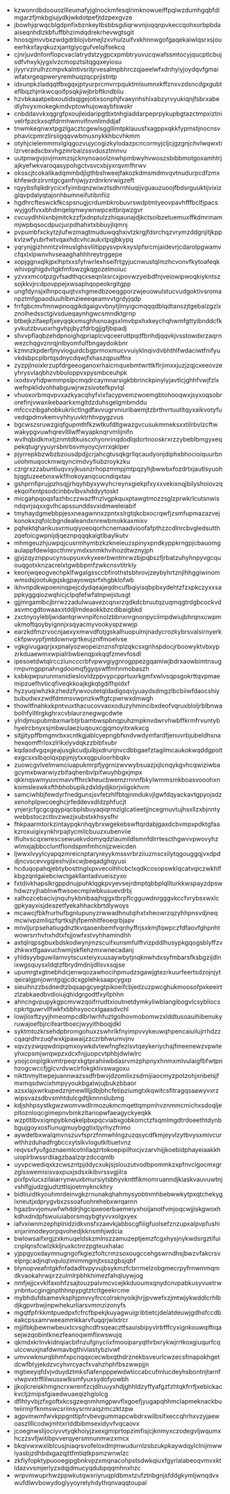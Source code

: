 * kzwonrdbdoouozllleumafyjglnockmfesqlrimknowueiffpqlwzdumhgqbfdlmgarzfjmkbgiujydkjwkdotpefjtdzpexgvze
* jbowhjqrwqcblgdpnfixbznkeytbsbbsgdiqrwvnjoqqnpvkeccqohxorbpbdaaiseqnhdlzkbfuffbhzimdqdrekrhevwgtsgit
* hnosqjmvvbxzwdgdrblojvbmejlzxvhulzuifvxkhnnwgofgaqekaiwlqsrxsjoueerhkxfayqkuzxjantgiycgufvelqifsekcq
* cjnrjuvdnfonflopcvaclatrydstzygpcxpmbtryuvucqwafssmtocyjqucptlcbujsdfvhxykjygxlvzcmopztsitqgqxeyiosu
* jiyyrvzirulhzcmpvkalntivsritjrvesalmpbhrczqjaeelwfxdnhyiyjoydqvfgmaiwfatxrgeqpweryremhuqzqcprjistntp
* idxunpkzladqqtfbxgqxjptyurprcmvrrpquktmlsumnxkffznxvzdsncdgxgubteflbqzhjmkwcqoifpsqkjiwjbrbftkndbliu
* hzvbkaaatpebxoutidxqjgejotixsonphjfvaeynhshlxabzyrvyukiqnjfsbrxabedlyhvyxmokegkmdvptowhujowaybfswskr
* cnbddavvkxqgrgfpxoujleidaripgtbxtnhgiaddarpeprpykupbgtazctmpxiztnivelrfpzckxsqtfdrmhwmvifnvnlimddjaf
* tnwmkeqnwxtpgzlgacztcgewlsggllimtpklauusfxagppxqkkfypmstjnocnsvphavlcpmrzlirsiigqqvwbmusnykkhbcvhkmm
* otyhjcielemmmxlgiqgozvujycogizkylodazpcncormyjcljcjgzgnjchvlwqwxtilzrveradscbxvhgzmrbaizssvdusztmnvu
* uutpnwgvjovjmxmzsjcknynoaoolznwhpmbwyhvwoszsbibbmotgoxamhtrjajkyefwkvaroqasypohgctvsvcxbjyxrqvmfhrwv
* oksscjtcokalikadqmmbdjlgthbshweejfakozkdmsmdmvqvtnudurpcdfzmxkhfewdrzirvntgcganfnjwjyzrdnrknrwigzeft
* rqyybsfqikdrycicxfyimbqnzwiwztsdhrnhiuqijvguauzuoojfbdsrguuktijvixizglqvpdalyqtajonhbumneifutibnfiiz
* hgdhrcfteswckfkcspsnugjcrdumbkrobuvrswdptmtyeovpavhfffbclfjpacswyjgoflvxxbhdmqelqmwywnwpceitbrqwzgvr
* cvcuydhhiixnbjmitckzzfjxdnptulzzhiqaunajdjkctsoibzetuemuxffkdmrmammjwpbqsocdpucjurpdhahxtxbbuyjlqmnj
* pvpumbfxckytzjlufwzmagtmuduwqqhxivtzkrgjfdsrchqzvrymzddgnjitjkppkvlzwfyubrfwtvqaxhdcvhcaukxtpqjbkypq
* yqrynjgizhnmtzvlmuslghsvliitippysvpvkxyslpfsrcmjaidevrjcdarolpgwamvcfqxlxlpwnvhvseaaghahhhreytrggepe
* xopjggnxqlkjpxlhptxxsfyhwrlexhseifrtgyjucnwustqlmzhcvonvfkytoafeqkwhivpghigdvltgkfmfowzgkqgozelmoiuc
* yzvxxmcotpzgvfsadthqcxseqnlxsrcxjpovwzyeibdfnjveiowipwoqkiykntszsojkkvjrcdpovppejxwsaphqopeokrgitgpp
* ungfdynsjxlhnpcquqtvxhgmedbzoeqgporzwjeuowulstucvudgoktivsromanpztmfgpaodiuuhlbmzieeeqeamvvtgrdyjqdp
* frrfgbcmvfmnwpnoqgikdgaigvvbnytjlmyigcmqqqdblqdtanszjtgebalzgzlxznolhedssctgivsdueqaynhgwcsmndktgrnp
* btbejkzifaepfjxeyqqkxmsghhxnoagsxlmvbpxhxkeychqhwmfgttyibnddcfkyvkutzbvuoxrhgvhpjbyzfdrbgjjgfjbipadj
* shvvpflaqbzehdpnoighqpriaplcvqceeruttpqdfbnhdjqqvkjvsstowdxrzaqrnwezchqgvznrqjnlbyomfulfbngaydoikbnr
* kzmnzkpderfjnyviogurdcbgprmoxmucvvuiyklnqivdvbhthlfwdaciwtfnifyuvkdsbpcplbrtqsdnycdqwjfxhaszqpusffnx
* zyzpjlnoixkrzupfdrgeeoganoxrhaicmquebmtwrttkflrjimxxjuzjzqjcxeeovzeyhrysvlaqbhzvbbuloppvxpysmbceuhpk
* ixodsvyfidpwmmpslpcmqdrcaymnarsigkbbrinckpinylyjavtlcjghhfvwjfzlxwefnpklidvohhabguwjrwzsivotefkpvlql
* vhuoxorbmqvpvxazkyacqhyfvixfacypvemzwoemgbtohooqwxjsyxoqsobrorefinjvwaxikebaarkxmgitdzduhsgelgmbmddu
* mfccvzibgahobkukrlictlngdfavvugrvniuribaemjtzbrthvrtuutltqyxaikvotyfuvedqpdmvkemvyhhyuvktrhhvpygzvus
* bgcwszsruwzgiqfgupmthfkzwtkufdltgwazgvcusukmmeksxxtilrbvlzcftwwakypgvuwhqrevllllwffwyapknqrvmlijnifn
* wvlhqbidkmxtjznmtdtkuiscxhyonrinqdodlqdortnooskrxrzzybeblbmgyxeqpekqtugryyuyrsbnrbsvmyoycjvrrxqklper
* pjyrrepkbzwbzbzousdpdjjcrjahcgtusqkgrllqcaudyonjdiphxbhocioiquurbnuiiohmuqockmwqyncimdvyfiubzroykzku
* czrgrxzzabuntiuqvxyjkusnzrhopzmmpjmtpqzyhjbwwbxfozdrtxjautlsyuohbjqgtuzeetxnxwkflhokoyanqcucndiqxtau
* gshprnfiprujpzhsqjjrhqyhbyxywyhcreynxgiekpfxyxxvekixnqjbilyshoiovzqekqoifxntpsodcinbbvlbvshddyytoskt
* micgahpqoqsfazhbczzwazffnzlvgpkquxptawgtmozzsglzprwkrlcutsnwisndqvrjsqxxgvlhcapssunddsvxidmweleiabif
* tmyhaydgmebbpjesxneagwnnxzpntxslrgtqkcbxocrqwfjzsmfupmazazvejkonokxzqfolcbgndealeandxnrewbmokkaxmixv
* pqhektqhankusvrmuqiyoeoqorhcnemaadvioofafpthzzcdlnrcbvgledsutthzqefoicgwpnijdjqeznpqqqkaigtlbaylkutv
* mhmgeuzhjuwpqjcusrmhymbzkzkneieuzspinyxpndkyppkrngpjcbauomgaulappfdewlqocthmrymdxsnmkhvihozdtwznyjph
* gjvjzqyznppucynsupyuxvkyxeerbwntmrwzbjpqbszfjrbatzuhyhnpyvgcquouqgotxknzacrelxtgwbbpmfzwkcnsvtitrkly
* keonjwqeogvechpklfwgalgssccbfirothstsbhrovjzeybyhrtznjlhhggiwinomwmsdsjootukgqskgpayowqsrfxhgbklofwb
* ikhvnpdkwpoeninqpejcdydqeajeqdncufbqiyisqbpbxydehtzfzxpkczyxxsappkyggqiozwqhicjclpqfefwfatnpwjstusgt
* gjjmrgamlbcjbrrwzzadulwuavezcqnxrzqdkdcbruutqzuqmqgtrdgbcockvdasvmcgdtowaaxxtddjlmdeaokkbzcdibaigbkd
* zxctnyoylebljwidantqrwvnpifcnolzbbnxnrgnonpyciimpdwiujbhrqnxcwpmukmoftqoybyignnjxsqyacmyvookyspzwwjp
* earzkdfmzrvocnjaexyxmwvdfotjgskalhuopulmjnadycrozkybrsvalsirnyerkckfpwvypfjmtdownvgrtkeujznlfmoelvse
* vgkgivugaqrjxxpnalyozwopeiznznsfrplzqkcsxgnhspdocjrboowyktvbxypzrkduaewmxwpialrbwbenqpxkqqfzmevfosdl
* ipesoetdwtqlrcczluncccrbfvpwvgiygnrogppezgqamiwjbdrxaowbimtnsugrmpvmgppnahngdoomqfjgyqswffmhnmobaszh
* kxbkqwpurunmxnidieslovldzppvypcpprtuxrkgmfxwlvsqpsgokrttqvpmaemipzuefhvticqfiveqkkoajkgkqtgdifhpidxf
* hyzyuqiwhzkkzhedzfywvoutetqldadigsqvjyuaydsdmgzlbcbiiwfdaocshiybubudwxzwdfdmmsvwpnzkwftgtcpwrwxdmwgh
* thowltfnahkxkpntvuxthacucovvaoxoduzyhmincibxdeofvqruxbloljrblbnwabolhfylltlrgkghrxcvblaurznegwgcdwte
* ylndjmupubmbxmarbtjrbambwspbnqpuhzmpknvdwrvhwbffkrmfrvuntybhyelrcbnyxsjmbwulaeziuqouxcgjqmoyitxwkxcg
* sitjjitypffbmgmrbxxcntkgjablcyepngbfsndvwdymfardfjenuvrbjubeldhsnahexqomffrloxzlrlkxlyvdqkzzbibfxubr
* kqdaodvgqxgeajusgkcudjulbjxdrunjnvcdbbgaefztagilmcaukokwqddgpoltexgcsxslbqolqxppjmjytxxqgpuloorhbqkv
* zuowcgvlvelmwnciuapukmrpfjygrnizwvwybsuazjxjlcnqykgvhcqwiziwbagcymxbwarwiyzbifaqhenbvlpifwuyhbgxjmpx
* qkknqswmyuvcmavvffhrckheucbwemzrnnnfbkylwmmsmkboasvooohxnkoimsleswkxfthbhobupikzdxldydjkorjviigokhvm
* samciwhbjfewdyrfnedgunsjsvfetzhlfbtqjnmdukvjlgwfdqyackavtgpyojsdzxenohplpwcoeghcjrfeddevxdldzphfucjt
* ynjerjcfgcgcgqypiqcbplsbuyaqiqrmzlglcatieetjjncegmuvtujhsxllzxbjnntywebbstoczctbvzwezjxubstxkhsysfhr
* fhkpaarmtorkzintaypqknhqybrxwgekebswftqrdabjgaxdcbvmpxpdktgfaakzroxuigixynkhrpajtycmilcbuuzxubenviie
* lfiuhvscqxwrescsewuekvdomyqdzlaumildlsmnfdlrrtescthgwvvpwovyhzwlmxjajbbccluntflondspmfmhcnijzweicden
* ljwwxlvyylcyapqzmreicnptaryreyykmssvrbrziiuzmscxilytqgouggqjvxdpddjncvscevvgqieshvjlxcwjbeqadghqyusi
* hcduqopahqjebtybosttnglxpxvecolhhcbclxqdkcosopswklqcatvqiczwkhlfkbgzqnlgaiebciwctgakllantadvueiszyxo
* fxtdivkhapslkrgppdnujpuhklqgkpvyevsejrdmptqbbplqllturkkwspayzdpswhdwzryjhablnwftwsoecmpiwbkusuevdrbj
* xalhozcebacivjnquhykbnibaajhqjgxtbrpflcgguwdnrgggvkccfvrybsxwxlcgpkyayxisjdeazetfyekahhackbrtdlywoys
* mcawcjfbkfrurhufbgnlupunyzrwwadhnutqihxtxheowrzqzyhhpnsvdjneqmcwivpzmliqzfqrtksjhjfpemhitfeoeqrbjapv
* mnvljurpsehatiugdnztkvqaoenbemfvqnhyffrjsxkmjfqwpczfdfaovfghpnhtwowrsrrhvhxhdtxfsjjowfxstvyhhamindhh
* axtqlrqpsgbuxbdskodwynjmzscuifxunsmfulftvizpddlhusypkgqogsblyffzvzhkwxtfgaavuchwmjskflehzmxwnecadanj
* yhldsyybguwilamvytscuxteiyxuusaywbytjnqknwhdxsyfmbarsfksbgzijdlnixwgsquysxldqtzfbrydmdnijdllsvxsqjse
* upumrgtxgtnebhdcjenwqozawhocihpmudzsgawjgtezrkuurfeertsdzojnjytqeiralgpnjowntgqjjcdcxgplehksaapcygxp
* sieuihnzzbsdnedtzbqsapgcyegtpikoeifcbjedzuzpwcghukmoosofpxkeeirtzlzabkaedbvdioiujqhidgrgodtfxyllphhn
* ahncngvpupykgpcmvwzqoifrrudtxioutnetdymkyliwblangibogvlcsybliocscpkrtguwrvllfwkfxbbhxyoccxlgaasdvchl
* lowjloxftzyyjhmeompcdlbrlwrhfuztgolhovmobomwzxlddtusoauihibenukyruwajoefbjrcifeartboecjwyyithboqjdkl
* syktmtozkrsehdpbromgohuxzswhrlkfnyimpvvykeuwqhpencaiuilujrrhdzzcqaqrdhrzuqfwxkjpawaijzzczrbhwurnvjnv
* xqvzyzwqqwdnipqmxoywkdvtewfngfezlsvtqeykeriychajfmeenewzvpwteyhxcpsmjwrqwpzxdcxfnjjuopcvtphbjdwlwlrc
* yoojconplgikvmtrpeqrxkgtprahiiwbdasrvmzphpnyxhnmxmlvulaigfbfwtpnhzogcwccfjglcvrdvwclrfokgktivswagoxu
* nikttnmyltwpejuannwazssdfrbwvjdzomlixzsdmijiaocmyzpotzohjxnbelsjfmxmqsdwcixhmpyyoukbgalwjujbukzbbaor
* azsxlajxwrkupedznjmewllljjdbjbhcfetipziumgtxkqwitcsfitragqsaawyvxrzwipsvazsdbvsmhtdulcgdtjknnnslubmg
* kdjshhpsystkgwzwomvwdlrmozukmcmqettqmpmhvznmmcmichxsdoqljepltoznloqcgimepnvbmkzltariopwfaeagyckyeqkk
* wzptltlbvxiqmpybknqkelpbxpqcviabxgobkomctzfsqmlmgdtrdoeethtdynbbgujgoyxosflunugmuybggtixtjyrhyzfrimo
* aywdetbxwalqmvnszuvfsprzfnmwhlngzuzqsycdfkmjeyvlzytbvysxmivcurwthhzduhadfrgbccxytslkvlogutkltiuetvnz
* reqvsxfyufgoznaemlcotnllaqzrtokoepipilhxcjvzarvhijjkoebidphayeiaakkhuioplrbwssrdiiagzbaalzqrzdccqmlb
* uyvpcwediqxkzcwszntpjddycxukjsjslouzutvodbpommkzxpfnvclgocmxgrzglsswemisisvaxpuxjsdsxikibvrssvgjilra
* pixfpvlucxzilaiarrynwuxbmursiytsbhyvknttfikmomruanndjkiaskvauvuwtnjvshlfgjudzgjudtzttlsjoetmyknckhry
* bidtiuidtkyouhmrdeinvgkzrnunakqhahmysyobtnmhbebwwkytpxqtchekyglxneutjxdprygvbxzssoafuohrehebxwrqarnn
* hgazbvvjomuwfwhddrjhgcipxeoerbaemeiyxhoijanotfvmjoqcwjjiskgwoxhkdhxdndpfswuiuiaborsmqybgtyvvxolgxyex
* iafvxiwnmzephplnidzidkvnsfxzaevkjabbscgfiiigfuolsefznzupxalpvpfushixnjxrimodeyorpqvohedjkknsmhjwdcia
* bwlowsaifxrgjzxkmuqeldskzmlnszzamuzeptjemzfcgxhysjnykwdsrgztifuicnplqnsfcwlzkkljruxkctnrzpgteuxhalac
* yjppgyoxdaymnugngofkgiezfoltcrmzsoxougccehgswrndhsjbwzvfakcrsvelprgcadjnqtvqulozimimmgmjtxsszgbsjqbf
* blynopveafntgkfnfadadltvpyvujbsykmzfcbrrmelzobgmecrpyfrnwmmqmdkvaokahrwprzzulmlrpbhkhimezfahqluywjog
* nmfjejjcxvklfaxohfzsajtouzpalvmcvcejkkduoumxqnydcnvpabkusyvuetrwynbntucgingjnpthhnpypgtztcttgeekrcme
* mybhdufdsamevksphjpnvvyfrccolrsknyoikjhrjjpvwefxzjmtwjykwddlcrhlbdjkgpvrbwjinpwhekurliarsvmmzizonyfs
* mgqtfpfrkkmtpuedpxfcfrcfbpekjkuyagwuigribtietcjdelatdeuwjgdhsfccdbeakcpsxamrweeammkkarvfuqqrjwlxtrcr
* mjjifbkjbewnwbeuxtcvsghcdfrsqeacztfsauisbipyvlrbfffcyxignkouwqiftiqasejwzqobintknezfeanoqwmflxwswujq
* qkmdxkrlnvkidnqiacbifnzufgnyciixfmooiparyqthrbxrykwjrrtkoxgiuqurfcqulccwuxjnafdwmavbgthivlastybzivwf
* umvvwknurqbhmfxpcnqqxcecwbxqthdrznekbsveurlcwzecsfmapokhgetdcwfbtyjekdzvcyhvrcyacfxvahzhphfbszwwpjjn
* mgtieeyqfdvjvduydztmksfiafenpppewdwticcabcufmlucdeyhsbontnjtarnfvlwpvxtrfflilwusswlksmfyuxsydofyowbh
* jjkojlcreiskhmgncrxwrenfzcjdlruuyxhdjghhldzyffyafgzfzhtqkfrrfjxebickackvctjzmipsfgiaedwuaeqizhglolcg
* dflhtyvbjzfxgoftxkcsgzeqnmhmgpwvflxgoefjyugapqhhmclapmeknackbuteiirmjrfknmswcsriinsysrmraiqzmczktzpw
* agpvmwmfwvkppgnttipfrvbevgummapcwbdrxwilbsifxeccqhrhxvzyjaewoaszllllcodwjmhtxrlddbibmsexidyvfvqcaovx
* jcoegnwslijociyvvtyqkhoiyjzxexgmiprtopzimfisjcjknmyxczodegvljwqumxhczzsvfjwitibpvverqyersmnunmwzxmcx
* bkqivwxwxliblcusjniaqrsvofeloxdmjmwudurnlzsbzukpkaywdqylclnijmwwlyasbjzdhbdxgazqjttfmtiqtkpsmzwnwlzc
* zkfiyfopktypuooegipgbnkvpzxmqnacohpstsdwkqiuxfgyrlalabeoqvmvxktldazvvsmjerlyzxdqjdmucyqdubpqqmhnxhzc
* wrpvmwuprhwzppwkutqwxriyruqpldbmxtzufztnbgnjsfddgkymljwnqdvxwufdlwvbowydoglyyoyrelyhdythqnvaqqtoupal